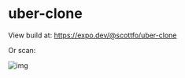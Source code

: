 # uber-clone

View build at: https://expo.dev/@scottfo/uber-clone

Or scan:

 ![img](https://qr.expo.dev/expo-go?owner=scottfo&slug=uber-clone&releaseChannel=default&host=exp.host)
